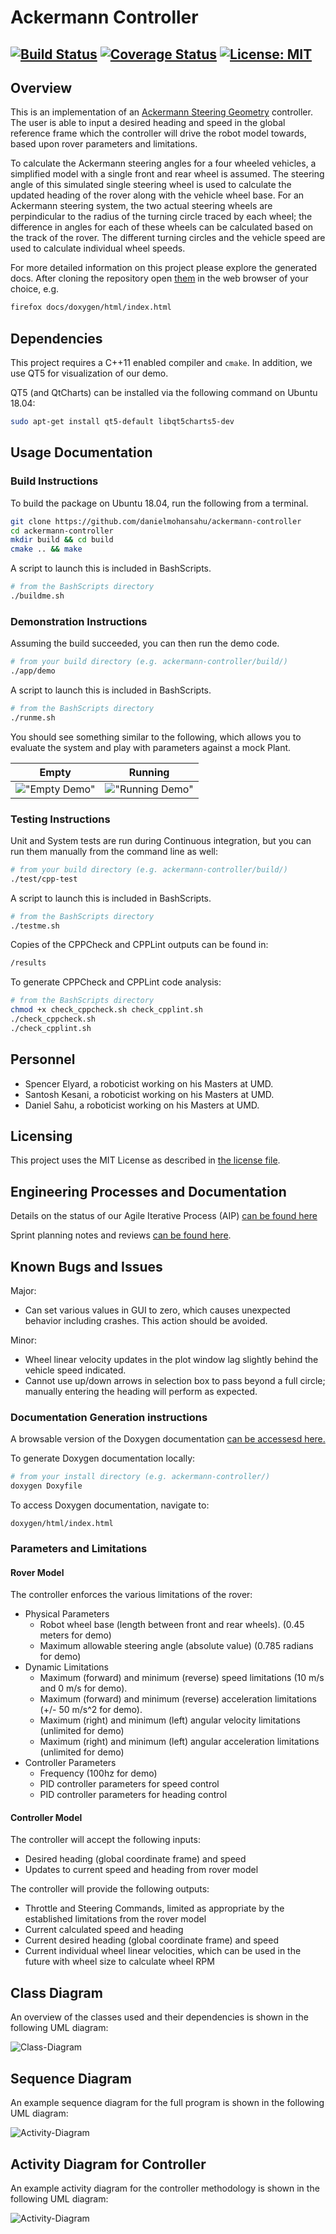 # Ackermann Controller
[![Build Status](https://travis-ci.org/danielmohansahu/ackermann-controller.svg?branch=master)](https://travis-ci.org/danielmohansahu/ackermann-controller)
[![Coverage Status](https://coveralls.io/repos/github/danielmohansahu/ackermann-controller/badge.svg?branch=master)](https://coveralls.io/github/danielmohansahu/ackermann-controller?branch=master)
[![License: MIT](https://img.shields.io/badge/License-MIT-yellow.svg)](https://opensource.org/licenses/MIT)
---

## Overview

This is an implementation of an [Ackermann Steering Geometry](https://en.wikipedia.org/wiki/Ackermann_steering_geometry) controller. The user is able to input a desired heading and speed in the global reference frame which the controller will drive the robot model towards, based upon rover parameters and limitations.

To calculate the Ackermann steering angles for a four wheeled vehicles, a simplified model with a single front and rear wheel is assumed. The steering angle of this simulated single steering wheel is used to calculate the updated heading of the rover along with the vehicle wheel base. For an Ackermann steering system, the two actual steering wheels are perpindicular to the radius of the turning circle traced by each wheel; the difference in angles for each of these wheels can be calculated based on the track of the rover. The different turning circles and the vehicle speed are used to calculate individual wheel speeds.
  
For more detailed information on this project please explore the generated docs. After cloning the repository open [them](docs/doxygen/html/index.html) in the web browser of your choice, e.g.
```bash
firefox docs/doxygen/html/index.html
```

## Dependencies

This project requires a C++11 enabled compiler and `cmake`. In addition, we use QT5 for visualization of our demo.

QT5 (and QtCharts) can be installed via the following command on Ubuntu 18.04:

```bash
sudo apt-get install qt5-default libqt5charts5-dev
```

## Usage Documentation
### Build Instructions

To build the package on Ubuntu 18.04, run the following from a terminal.

```bash
git clone https://github.com/danielmohansahu/ackermann-controller
cd ackermann-controller
mkdir build && cd build
cmake .. && make
```
A script to launch this is included in BashScripts.
```bash
# from the BashScripts directory
./buildme.sh
```

### Demonstration Instructions

Assuming the build succeeded, you can then run the demo code.

```bash
# from your build directory (e.g. ackermann-controller/build/)
./app/demo
```

A script to launch this is included in BashScripts.
```bash
# from the BashScripts directory
./runme.sh
```

You should see something similar to the following, which allows you to evaluate the system and play with parameters against a mock Plant.

Empty | Running
 --- | ---
 !["Empty Demo"](docs/media/empty_demo.png) | !["Running Demo"](docs/media/running_demo.png)

### Testing Instructions

Unit and System tests are run during Continuous integration, but you can run them manually from the command line as well:

```bash
# from your build directory (e.g. ackermann-controller/build/)
./test/cpp-test
```
A script to launch this is included in BashScripts.
```bash
# from the BashScripts directory
./testme.sh
```

Copies of the CPPCheck and CPPLint outputs can be found in:

```bash
/results
```

To generate CPPCheck and CPPLint code analysis:

```bash
# from the BashScripts directory
chmod +x check_cppcheck.sh check_cpplint.sh
./check_cppcheck.sh
./check_cpplint.sh
```

## Personnel
* Spencer Elyard, a roboticist working on his Masters at UMD.
* Santosh Kesani, a roboticist working on his Masters at UMD.
* Daniel Sahu, a roboticist working on his Masters at UMD.

## Licensing

This project uses the MIT License as described in [the license file](LICENSE).

## Engineering Processes and Documentation

Details on the status of our Agile Iterative Process (AIP) [can be found here](https://docs.google.com/spreadsheets/d/1nx85sowA3IRX-usU_M1hhwHplOLXMWdkvec2w3Roi5Q/edit?usp=sharing)

Sprint planning notes and reviews [can be found here](https://docs.google.com/document/d/1MEoRXtJXdUWnkTbJmcDfJYct3i6_LEJ-TULpP2h_qYA/edit?usp=sharing).

## Known Bugs and Issues

Major:
* Can set various values in GUI to zero, which causes unexpected behavior including crashes. This action should be avoided.

Minor:
* Wheel linear velocity updates in the plot window lag slightly behind the vehicle speed indicated.
* Cannot use up/down arrows in selection box to pass beyond a full circle; manually entering the heading will perform as expected.

### Documentation Generation instructions

A browsable version of the Doxygen documentation [can be accessesd here.](https://selyard.github.io/ackermann_controller_doc/index.html)

To generate Doxygen documentation locally:

```bash
# from your install directory (e.g. ackermann-controller/)
doxygen Doxyfile
```

To access Doxygen documentation, navigate to:
```
doxygen/html/index.html
```

### Parameters and Limitations

#### Rover Model
The controller enforces the various limitations of the rover:

* Physical Parameters
  * Robot wheel base (length between front and rear wheels). (0.45 meters for demo)
  * Maximum allowable steering angle (absolute value) (0.785 radians for demo)
* Dynamic Limitations
  * Maximum (forward) and minimum (reverse) speed limitations (10 m/s and 0 m/s for demo).
  * Maximum (forward) and minimum (reverse) acceleration limitations (+/- 50 m/s^2 for demo).
  * Maximum (right) and minimum (left) angular velocity limitations (unlimited for demo)
  * Maximum (right) and minimum (left) angular acceleration limitations (unlimited for demo)
* Controller Parameters
  * Frequency (100hz for demo)
  * PID controller parameters for speed control
  * PID controller parameters for heading control
  
#### Controller Model
The controller will accept the following inputs:

* Desired heading (global coordinate frame) and speed
* Updates to current speed and heading from rover model

The controller will provide the following outputs:

* Throttle and Steering Commands, limited as appropriate by the established limitations from the rover model
* Current calculated speed and heading
* Current desired heading (global coordinate frame) and speed
* Current individual wheel linear velocities, which can be used in the future with wheel size to calculate wheel RPM

## Class Diagram

An overview of the classes used and their dependencies is shown in the following UML diagram:

![Class-Diagram](docs/uml/revised/class_diagram.png)

## Sequence Diagram

An example sequence diagram for the full program is shown in the following UML diagram:

![Activity-Diagram](docs/uml/revised/sequence_diagram.png)

## Activity Diagram for Controller

An example activity diagram for the controller methodology is shown in the following UML diagram:

![Activity-Diagram](docs/uml/revised/controller_activity.png)

